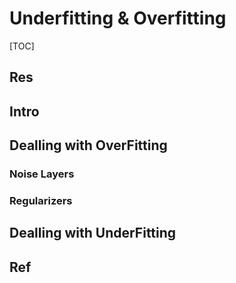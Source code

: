 # Underfitting & Overfitting

[TOC]



## Res


## Intro


## Dealling with OverFitting
### Noise Layers


### Regularizers






## Dealling with UnderFitting


## Ref

